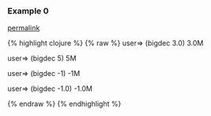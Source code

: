 ### Example 0
[permalink](#example-0)

{% highlight clojure %}
{% raw %}
user=> (bigdec 3.0)
3.0M

user=> (bigdec 5)
5M

user=> (bigdec -1)
-1M

user=> (bigdec -1.0)
-1.0M

{% endraw %}
{% endhighlight %}


